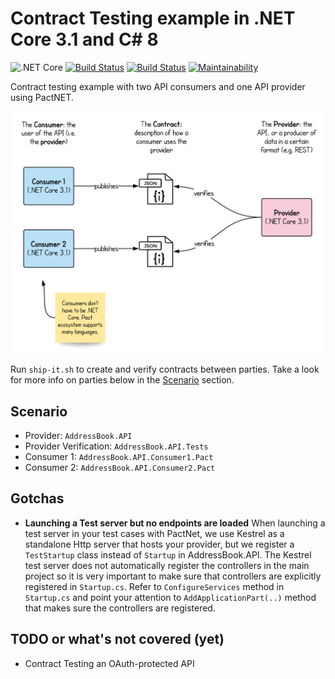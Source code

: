 # Contract Testing example in .NET Core 3.1 and C# 8

![.NET Core](https://github.com/ddubson/contract-testing-dotnetcore-example/workflows/.NET%20Core/badge.svg)
[![Build Status](https://travis-ci.org/ddubson/contract-testing-dotnetcore-example.svg?branch=main)](https://travis-ci.org/ddubson/contract-testing-dotnetcore-example)
[![Build Status](https://dev.azure.com/ddubson0133/contract-testing-dotnetcore-example/_apis/build/status/ddubson.contract-testing-dotnetcore-example?branchName=main)](https://dev.azure.com/ddubson0133/contract-testing-dotnetcore-example/_build/latest?definitionId=2&branchName=main)
[![Maintainability](https://api.codeclimate.com/v1/badges/90e00e40f61b82d846cd/maintainability)](https://codeclimate.com/github/ddubson/contract-testing-dotnetcore-example/maintainability)

Contract testing example with two API consumers and one API provider using PactNET.

![](./images/example.png)

Run `ship-it.sh` to create and verify contracts between parties. Take a look for more info on parties
below in the [Scenario](#scenario) section.

## Scenario

- Provider: `AddressBook.API`
- Provider Verification: `AddressBook.API.Tests`
- Consumer 1: `AddressBook.API.Consumer1.Pact`
- Consumer 2: `AddressBook.API.Consumer2.Pact`

## Gotchas

- **Launching a Test server but no endpoints are loaded** When launching a test server in your
test cases with PactNet, we use Kestrel as a standalone Http server that hosts your provider, but
we register a `TestStartup` class instead of `Startup` in AddressBook.API. The Kestrel test server
does not automatically register the controllers in the main project so it is very important to make sure
that controllers are explicitly registered in `Startup.cs`. Refer to `ConfigureServices` method in `Startup.cs`
and point your attention to `AddApplicationPart(..)` method that makes sure the controllers are registered.

## TODO or what's not covered (yet)

- Contract Testing an OAuth-protected API
